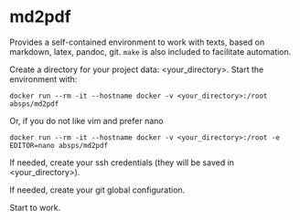 # md2pdf

Provides a self-contained environment to work with texts, based on markdown, latex, pandoc, git. `make` is also included to facilitate automation.

Create a directory for your project data: \<your_directory\>. Start the environment with:

`docker run --rm -it --hostname docker -v <your_directory>:/root absps/md2pdf`

Or, if you do not like vim and prefer nano

`docker run --rm -it --hostname docker -v <your_directory>:/root -e EDITOR=nano absps/md2pdf`

If needed, create your ssh credentials (they will be saved in \<your_directory\>).

If needed, create your git global configuration.

Start to work.

